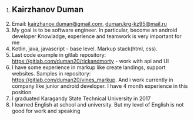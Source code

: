 
1. ## Kairzhanov Duman
2. Email: kairzhanov.duman@gmail.com, duman.krg-kz95@mail.ru
3. My goal is to be  software engineer. In particular, become an android developer
Knowladge, experience and teamwork is very important for me
4. Kotlin, java, javascript - base level. Markup stack(html, css).
5. Last code  example  in gitlab repository: https://gitlab.com/duman20/rickandmorty - work with api and UI
6. I have some experience in markup like create landings, support websites. Samples in repository:
   https://gitlab.com/duman20/vines_markup.
   And i work currently in company like  junior android developer. I have 4 month experience in  this position
7. I graduated Karagandy State Technical University in 2017
8. I learned English at school and university. But my level of English is not good for work and speaking
